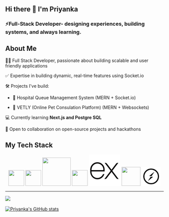 
## Hi there 👋 I'm Priyanka

### ⚡Full-Stack Developer- designing experiences, building systems, and always learning.

## About Me
🧑‍💻 Full Stack Developer, passionate about building scalable and user friendly applications

✅ Expertise in building dynamic, real-time features using Socket.io

🛠️ Projects I've build:

- 🏥 Hospital Queue Management System (MERN + Socket.io)
  
- 🐾 VETLY (Online Pet Consulation Platform) (MERN + Websockets)

💻 Currently learning **Next.js and Postgre SQL**

🤝 Open to collaboration on open-source projects and hackathons  

## My Tech Stack
<p align="center">
  
  <img src="https://cdn.jsdelivr.net/gh/devicons/devicon@latest/icons/javascript/javascript-original.svg" width="50" height="50" />       
  <img src="https://cdn.jsdelivr.net/gh/devicons/devicon@latest/icons/react/react-original.svg" width="50" height="50" />
  <img src="https://cdn.jsdelivr.net/gh/devicons/devicon@latest/icons/tailwindcss/tailwindcss-original-wordmark.svg" width="90" height="90" />
  <img src="https://cdn.jsdelivr.net/gh/devicons/devicon@latest/icons/nodejs/nodejs-original.svg" width="50" height="50" />
  <img src="https://raw.githubusercontent.com/PriyankaSaxena2709/PriyankaSaxena2709/refs/heads/main/icons8-express-js%20(1).svg?raw=true" /> 
  <img src="https://cdn.jsdelivr.net/gh/devicons/devicon@latest/icons/mongodb/mongodb-plain-wordmark.svg" width="60" height="60" />
  <img src="https://raw.githubusercontent.com/PriyankaSaxena2709/PriyankaSaxena2709/refs/heads/main/socket-io-svgrepo-com.svg?raw=true" width="60" height="60" />
</p>

---

<img src="https://github-readme-stats.vercel.app/api/top-langs/?username=PriyankaSaxena2709&layout=compact&theme=default" width="400"/>

[![Priyanka's GitHub stats](https://github-readme-stats.vercel.app/api?username=PriyankaSaxena2709&hide=contribs,prs)](https://github.com/anuraghazra/github-readme-stats)

          

          

